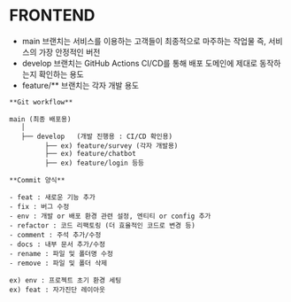 # FRONTEND

- main 브랜치는 서비스를 이용하는 고객들이 최종적으로 마주하는 작업물 즉, 서비스의 가장 안정적인 버전
- develop 브랜치는 GitHub Actions CI/CD를 통해 배포 도메인에 제대로 동작하는지 확인하는 용도
- feature/** 브랜치는 각자 개발 용도

```
**Git workflow**

main (최종 배포용)
   │
   ├── develop   (개발 진행용 : CI/CD 확인용)
         ├── ex) feature/survey (각자 개발용)
         ├── ex) feature/chatbot
         ├── ex) feature/login 등등

**Commit 양식** 

- feat : 새로운 기능 추가
- fix : 버그 수정
- env : 개발 or 배포 환경 관련 설정, 엔티티 or config 추가
- refactor : 코드 리팩토링 (더 효율적인 코드로 변경 등)
- comment : 주석 추가/수정
- docs : 내부 문서 추가/수정
- rename : 파일 및 폴더명 수정
- remove : 파일 및 폴더 삭제

ex) env : 프로젝트 초기 환경 세팅
ex) feat : 자가진단 레이아웃
```
